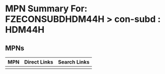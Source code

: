 



# MPN Summary For: FZECONSUBDHDM44H > con-subd : HDM44H

## MPNs
  

|MPN|Direct Links|Search Links|
| :--- | :--- | :--- |
||||

